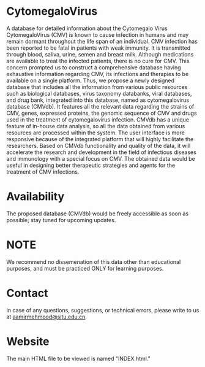 # CytomegaloVirus
A database for detailed information about the Cytomegalo Virus
CytomegaloVirus (CMV) is known to cause infection in humans and may remain dormant throughout the life span of an individual. CMV infection has been reported to be fatal in patients with weak immunity. It is transmitted through blood, saliva, urine, semen and breast milk. Although medications are available to treat the infected patients, there is no cure for CMV. This concern prompted us to construct a comprehensive database having exhaustive information regarding CMV, its infections and therapies to be available on a single platform. Thus, we propose a newly designed database that includes all the information from various public resources such as biological databases, virus taxonomy databanks, viral databases, and drug bank, integrated into this database, named as cytomegalovirus database (CMVdb). It features all the relevant data regarding the strains of CMV, genes, expressed proteins, the genomic sequence of CMV and drugs used in the treatment of cytomegalovirus infection. CMVdb has a unique feature of in-house data analysis, so all the data obtained from various resources are processed within the system. The user interface is more responsive because of the integrated platform that will highly facilitate the researchers. Based on CMVdb functionality and quality of the data, it will accelerate the research and development in the field of infectious diseases and immunology with a special focus on CMV. The obtained data would be useful in designing better therapeutic strategies and agents for the treatment of CMV infections. 

# Availability
The proposed database (CMVdb) would be freely accessible as soon as possible; stay tuned for upcoming updates.
# NOTE
We recommend no dissemenation of this data other than educational purposes, and must be practiced ONLY for learning purposes. 
# Contact 
In case of any questions, suggestions, or technical errors, please write to us at aamirmehmood@sjtu.edu.cn. 

# Website
The main HTML file to be viewed is named "INDEX.html."
